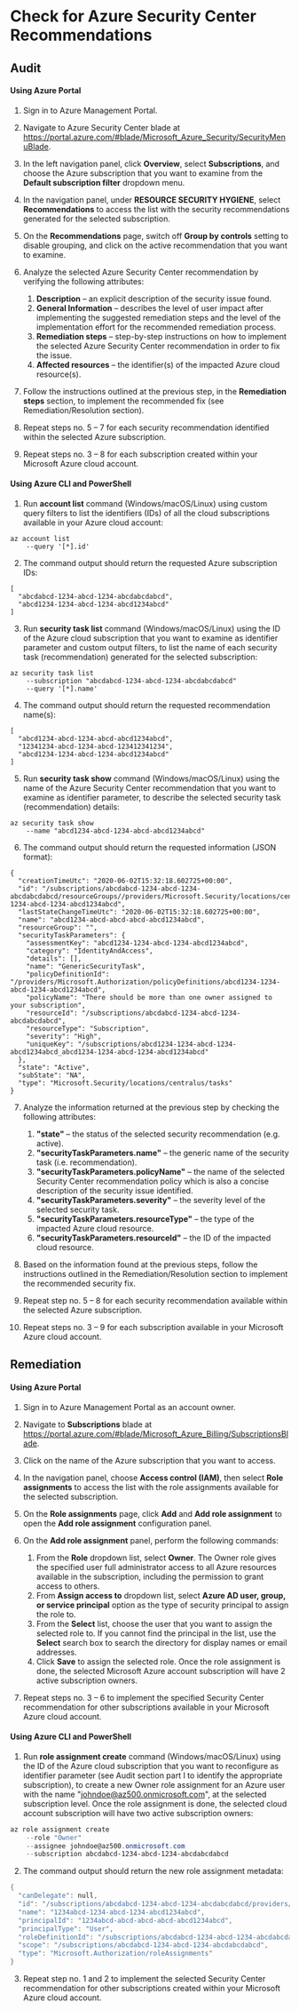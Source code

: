 # Check for Azure Security Center Recommendations

## Audit

#### Using Azure Portal

1. Sign in to Azure Management Portal.

2. Navigate to Azure Security Center blade at https://portal.azure.com/#blade/Microsoft_Azure_Security/SecurityMenuBlade.

3. In the left navigation panel, click **Overview**, select **Subscriptions**, and choose the Azure subscription that you want to examine from the **Default subscription filter** dropdown menu.

4. In the navigation panel, under **RESOURCE SECURITY HYGIENE**, select **Recommendations** to access the list with the security recommendations generated for the selected subscription.

5. On the **Recommendations** page, switch off **Group by controls** setting to disable grouping, and click on the active recommendation that you want to examine.

6. Analyze the selected Azure Security Center recommendation by verifying the following attributes:
   1. **Description** – an explicit description of the security issue found.
   2. **General Information** – describes the level of user impact after implementing the suggested remediation steps and the level of the implementation effort for the recommended remediation process.
   3. **Remediation steps** – step-by-step instructions on how to implement the selected Azure Security Center recommendation in order to fix the issue.
   4. **Affected resources** – the identifier(s) of the impacted Azure cloud resource(s).



7. Follow the instructions outlined at the previous step, in the **Remediation steps** section, to implement the recommended fix (see Remediation/Resolution section).

8. Repeat steps no. 5 – 7 for each security recommendation identified within the selected Azure subscription.

9. Repeat steps no. 3 – 8 for each subscription created within your Microsoft Azure cloud account.



#### Using Azure CLI and PowerShell

1. Run **account list** command (Windows/macOS/Linux) using custom query filters to list the identifiers (IDs) of all the cloud subscriptions available in your Azure cloud account:

```
az account list
	--query '[*].id'
```



2. The command output should return the requested Azure subscription IDs:

```
[
  "abcdabcd-1234-abcd-1234-abcdabcdabcd",
  "abcd1234-1234-abcd-1234-abcd1234abcd"
]
```



3. Run **security task list** command (Windows/macOS/Linux) using the ID of the Azure cloud subscription that you want to examine as identifier parameter and custom output filters, to list the name of each security task (recommendation) generated for the selected subscription:

```
az security task list
	--subscription "abcdabcd-1234-abcd-1234-abcdabcdabcd"
	--query '[*].name'
```



4. The command output should return the requested recommendation name(s):

```
[
  "abcd1234-abcd-1234-abcd-abcd1234abcd",
  "12341234-abcd-1234-abcd-123412341234",
  "abcd1234-1234-abcd-1234-abcd1234abcd"
]
```



5. Run **security task show** command (Windows/macOS/Linux) using the name of the Azure Security Center recommendation that you want to examine as identifier parameter, to describe the selected security task (recommendation) details:

```
az security task show
	--name "abcd1234-abcd-1234-abcd-abcd1234abcd"
```



6. The command output should return the requested information (JSON format):

```
{
  "creationTimeUtc": "2020-06-02T15:32:18.602725+00:00",
  "id": "/subscriptions/abcdabcd-1234-abcd-1234-abcdabcdabcd/resourceGroups//providers/Microsoft.Security/locations/centralus/tasks/abcd1234-1234-abcd-1234-abcd1234abcd",
  "lastStateChangeTimeUtc": "2020-06-02T15:32:18.602725+00:00",
  "name": "abcd1234-abcd-abcd-abcd-abcd1234abcd",
  "resourceGroup": "",
  "securityTaskParameters": {
    "assessmentKey": "abcd1234-1234-abcd-1234-abcd1234abcd",
    "category": "IdentityAndAccess",
    "details": [],
    "name": "GenericSecurityTask",
    "policyDefinitionId": "/providers/Microsoft.Authorization/policyDefinitions/abcd1234-1234-abcd-1234-abcd1234abcd",
    "policyName": "There should be more than one owner assigned to your subscription",
    "resourceId": "/subscriptions/abcdabcd-1234-abcd-1234-abcdabcdabcd",
    "resourceType": "Subscription",
    "severity": "High",
    "uniqueKey": "/subscriptions/abcd1234-1234-abcd-1234-abcd1234abcd_abcd1234-1234-abcd-1234-abcd1234abcd"
  },
  "state": "Active",
  "subState": "NA",
  "type": "Microsoft.Security/locations/centralus/tasks"
}
```



7. Analyze the information returned at the previous step by checking the following attributes:
   1. **"state"** – the status of the selected security recommendation (e.g. active).
   2. **"securityTaskParameters.name"** – the generic name of the security task (i.e. recommendation).
   3. **"securityTaskParameters.policyName"** – the name of the selected Security Center recommendation policy which is also a concise description of the security issue identified.
   4. **"securityTaskParameters.severity"** – the severity level of the selected security task.
   5. **"securityTaskParameters.resourceType"** – the type of the impacted Azure cloud resource.
   6. **"securityTaskParameters.resourceId"** – the ID of the impacted cloud resource.

8. Based on the information found at the previous steps, follow the instructions outlined in the Remediation/Resolution section to implement the recommended security fix.

9. Repeat step no. 5 – 8 for each security recommendation available within the selected Azure subscription.

10. Repeat steps no. 3 – 9 for each subscription available in your Microsoft Azure cloud account.



## Remediation

#### Using Azure Portal

1. Sign in to Azure Management Portal as an account owner.

2. Navigate to **Subscriptions** blade at https://portal.azure.com/#blade/Microsoft_Azure_Billing/SubscriptionsBlade.

3. Click on the name of the Azure subscription that you want to access.

4. In the navigation panel, choose **Access control (IAM)**, then select **Role assignments** to access the list with the role assignments available for the selected subscription.

5. On the **Role assignments** page, click **Add** and **Add role assignment** to open the **Add role assignment** configuration panel.

6. On the **Add role assignment** panel, perform the following commands:
   1. From the **Role** dropdown list, select **Owner**. The Owner role gives the specified user full administrator access to all Azure resources available in the subscription, including the permission to grant access to others.
   2. From **Assign access to** dropdown list, select **Azure AD user, group, or service principal** option as the type of security principal to assign the role to.
   3. From the **Select** list, choose the user that you want to assign the selected role to. If you cannot find the principal in the list, use the **Select** search box to search the directory for display names or email addresses.
   4. Click **Save** to assign the selected role. Once the role assignment is done, the selected Microsoft Azure account subscription will have 2 active subscription owners.



7. Repeat steps no. 3 – 6 to implement the specified Security Center recommendation for other subscriptions available in your Microsoft Azure cloud account.



#### Using Azure CLI and PowerShell

1. Run **role assignment create** command (Windows/macOS/Linux) using the ID of the Azure cloud subscription that you want to reconfigure as identifier parameter (see Audit section part I to identify the appropriate subscription), to create a new Owner role assignment for an Azure user with the name "johndoe@az500.onmicrosoft.com", at the selected subscription level. Once the role assignment is done, the selected cloud account subscription will have two active subscription owners:

```powershell
az role assignment create
	--role "Owner"
	--assignee johndoe@az500.onmicrosoft.com
	--subscription abcdabcd-1234-abcd-1234-abcdabcdabcd
```



2. The command output should return the new role assignment metadata:

```powershell
{
  "canDelegate": null,
  "id": "/subscriptions/abcdabcd-1234-abcd-1234-abcdabcdabcd/providers/Microsoft.Authorization/roleAssignments/1234abcd-1234-abcd-1234-abcd1234abcd",
  "name": "1234abcd-1234-abcd-1234-abcd1234abcd",
  "principalId": "1234abcd-abcd-abcd-abcd-abcd1234abcd",
  "principalType": "User",
  "roleDefinitionId": "/subscriptions/abcdabcd-1234-abcd-1234-abcdabcdabcd/providers/Microsoft.Authorization/roleDefinitions/1234abcd-abcd-abcd-abcd-abcd1234abcd",
  "scope": "/subscriptions/abcdabcd-1234-abcd-1234-abcdabcdabcd",
  "type": "Microsoft.Authorization/roleAssignments"
}
```



3. Repeat step no. 1 and 2 to implement the selected Security Center recommendation for other subscriptions created within your Microsoft Azure cloud account.



